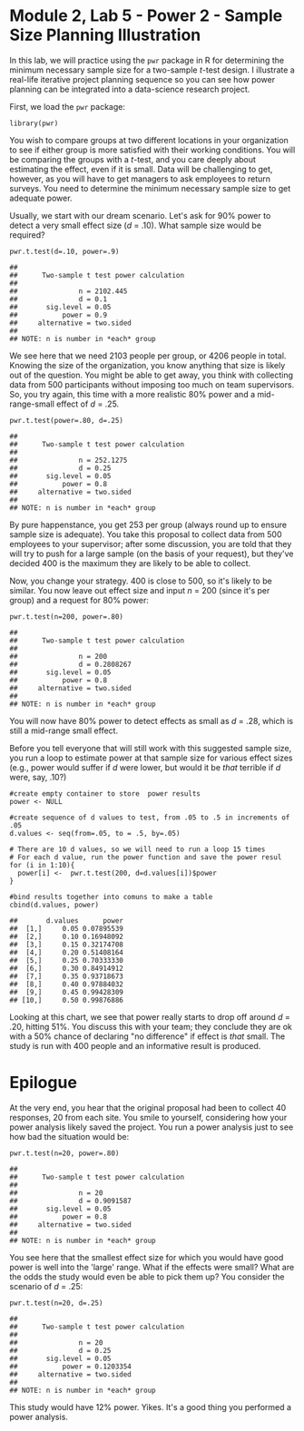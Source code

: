 Module 2, Lab 5 - Power 2 - Sample Size Planning Illustration
=============================================================

In this lab, we will practice using the `pwr` package in R for
determining the minimum necessary sample size for a two-sample *t*-test
design. I illustrate a real-life iterative project planning sequence so
you can see how power planning can be integrated into a data-science
research project.

First, we load the `pwr` package:

    library(pwr)

You wish to compare groups at two different locations in your
organization to see if either group is more satisfied with their working
conditions. You will be comparing the groups with a *t*-test, and you
care deeply about estimating the effect, even if it is small. Data will
be challenging to get, however, as you will have to get managers to ask
employees to return surveys. You need to determine the minimum necessary
sample size to get adequate power.

Usually, we start with our dream scenario. Let's ask for 90% power to
detect a very small effect size (*d* = .10). What sample size would be
required?

    pwr.t.test(d=.10, power=.9)

    ## 
    ##      Two-sample t test power calculation 
    ## 
    ##               n = 2102.445
    ##               d = 0.1
    ##       sig.level = 0.05
    ##           power = 0.9
    ##     alternative = two.sided
    ## 
    ## NOTE: n is number in *each* group

We see here that we need 2103 people per group, or 4206 people in total.
Knowing the size of the organization, you know anything that size is
likely out of the question. You might be able to get away, you think
with collecting data from 500 participants without imposing too much on
team supervisors. So, you try again, this time with a more realistic 80%
power and a mid-range-small effect of *d* = .25.

    pwr.t.test(power=.80, d=.25)

    ## 
    ##      Two-sample t test power calculation 
    ## 
    ##               n = 252.1275
    ##               d = 0.25
    ##       sig.level = 0.05
    ##           power = 0.8
    ##     alternative = two.sided
    ## 
    ## NOTE: n is number in *each* group

By pure happenstance, you get 253 per group (always round up to ensure
sample size is adequate). You take this proposal to collect data from
500 employees to your supervisor; after some discussion, you are told
that they will try to push for a large sample (on the basis of your
request), but they've decided 400 is the maximum they are likely to be
able to collect.

Now, you change your strategy. 400 is close to 500, so it's likely to be
similar. You now leave out effect size and input *n* = 200 (since it's
per group) and a request for 80% power:

    pwr.t.test(n=200, power=.80)

    ## 
    ##      Two-sample t test power calculation 
    ## 
    ##               n = 200
    ##               d = 0.2808267
    ##       sig.level = 0.05
    ##           power = 0.8
    ##     alternative = two.sided
    ## 
    ## NOTE: n is number in *each* group

You will now have 80% power to detect effects as small as *d* = .28,
which is still a mid-range small effect.

Before you tell everyone that will still work with this suggested sample
size, you run a loop to estimate power at that sample size for various
effect sizes (e.g., power would suffer if *d* were lower, but would it
be *that* terrible if *d* were, say, .10?)

    #create empty container to store  power results
    power <- NULL

    #create sequence of d values to test, from .05 to .5 in increments of .05
    d.values <- seq(from=.05, to = .5, by=.05)

    # There are 10 d values, so we will need to run a loop 15 times
    # For each d value, run the power function and save the power resul
    for (i in 1:10){
      power[i] <-  pwr.t.test(200, d=d.values[i])$power
    }

    #bind results together into comuns to make a table
    cbind(d.values, power)

    ##       d.values      power
    ##  [1,]     0.05 0.07895539
    ##  [2,]     0.10 0.16948092
    ##  [3,]     0.15 0.32174708
    ##  [4,]     0.20 0.51408164
    ##  [5,]     0.25 0.70333330
    ##  [6,]     0.30 0.84914912
    ##  [7,]     0.35 0.93718673
    ##  [8,]     0.40 0.97884032
    ##  [9,]     0.45 0.99428309
    ## [10,]     0.50 0.99876886

Looking at this chart, we see that power really starts to drop off
around *d* = .20, hitting 51%. You discuss this with your team; they
conclude they are ok with a 50% chance of declaring "no difference" if
effect is *that* small. The study is run with 400 people and an
informative result is produced.

Epilogue
========

At the very end, you hear that the original proposal had been to collect
40 responses, 20 from each site. You smile to yourself, considering how
your power analysis likely saved the project. You run a power analysis
just to see how bad the situation would be:

    pwr.t.test(n=20, power=.80)

    ## 
    ##      Two-sample t test power calculation 
    ## 
    ##               n = 20
    ##               d = 0.9091587
    ##       sig.level = 0.05
    ##           power = 0.8
    ##     alternative = two.sided
    ## 
    ## NOTE: n is number in *each* group

You see here that the smallest effect size for which you would have good
power is well into the 'large' range. What if the effects were small?
What are the odds the study would even be able to pick them up? You
consider the scenario of *d* = .25:

    pwr.t.test(n=20, d=.25)

    ## 
    ##      Two-sample t test power calculation 
    ## 
    ##               n = 20
    ##               d = 0.25
    ##       sig.level = 0.05
    ##           power = 0.1203354
    ##     alternative = two.sided
    ## 
    ## NOTE: n is number in *each* group

This study would have 12% power. Yikes. It's a good thing you performed
a power analysis.
